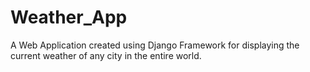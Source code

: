 # Weather_App
A Web Application created using Django Framework for displaying the current weather of any city in the entire world.
